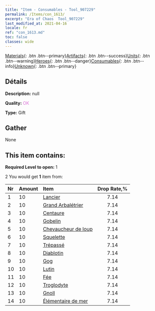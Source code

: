 ```yaml
---
title: "Item - Consumables - Tool_907229"
permalink: /Items/con_1613/
excerpt: "Era of Chaos  Tool_907229"
last_modified_at: 2021-04-16
locale: fr
ref: "con_1613.md"
toc: false
classes: wide
---
```

 [Materials](/fr/Items/){: .btn .btn--primary}[Artifacts](/fr/Items/Artifacts/){: .btn .btn--success}[Units](/fr/Items/Units/){: .btn .btn--warning}[Heroes](/fr/Items/Heroes/){: .btn .btn--danger}[Consumables](/fr/Items/Consumables/){: .btn .btn--info}[Unknown](/fr/Items/Unknown/){: .btn .btn--primary}

## Détails
 **Description:** null

 **Quality:** <span style="color: #DA70D6">OK</span>

 **Type:** Gift

## Gather

  None

## This item contains:

 **Required Level to open:** 1

 2 You would get **1** item  from:

  | Nr | Amount |     Item    | Drop Rate,% |
  |:---|:-------|:------------|:---------:|
  | 1 | 10 | [Lancier](/fr/Items/unt_190/) | 7.14 | 
  | 2 | 10 | [Grand Arbalétrier](/fr/Items/unt_191/) | 7.14 | 
  | 3 | 10 | [Centaure](/fr/Items/unt_199/) | 7.14 | 
  | 4 | 10 | [Gobelin](/fr/Items/unt_217/) | 7.14 | 
  | 5 | 10 | [Chevaucheur de loup](/fr/Items/unt_218/) | 7.14 | 
  | 6 | 10 | [Squelette](/fr/Items/unt_208/) | 7.14 | 
  | 7 | 10 | [Trépassé](/fr/Items/unt_209/) | 7.14 | 
  | 8 | 10 | [Diablotin](/fr/Items/unt_226/) | 7.14 | 
  | 9 | 10 | [Gog](/fr/Items/unt_227/) | 7.14 | 
  | 10 | 10 | [Lutin](/fr/Items/unt_235/) | 7.14 | 
  | 11 | 10 | [Fée](/fr/Items/unt_262/) | 7.14 | 
  | 12 | 10 | [Troglodyte](/fr/Items/unt_244/) | 7.14 | 
  | 13 | 10 | [Gnoll](/fr/Items/unt_253/) | 7.14 | 
  | 14 | 10 | [Élémentaire de mer](/fr/Items/unt_275/) | 7.14 | 
